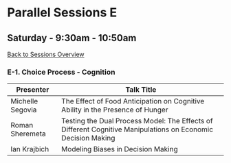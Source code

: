# Parallel Sessions E
## Saturday - 9:30am - 10:50am
[Back to Sessions Overview](README.md)

### **E-1. Choice Process - Cognition**

Presenter     | Talk Title
--------------|------------
Michelle Segovia | The Effect of Food Anticipation on Cognitive Ability in the Presence of Hunger
Roman Sheremeta | Testing the Dual Process Model: The Effects of Different Cognitive Manipulations on Economic Decision Making
Ian Krajbich |	Modeling Biases in Decision Making


